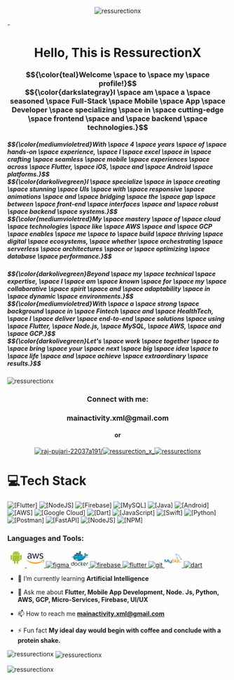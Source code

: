 <p align="left">
</p>
<p align="center">  <img src=https://user-images.githubusercontent.com/56448015/170708992-b7359ef0-7424-4b81-a271-263502c9d6b5.png
 alt="ressurectionx" /></p>
-<h1 align="center">Hello, This is RessurectionX</h1>

<h3 align="center">
$${\color{teal}Welcome \space to \space my \space profile!}$$
<br>
$${\color{darkslategray}I \space am \space a \space seasoned \space Full-Stack \space Mobile \space App \space Developer \space specializing \space in \space cutting-edge \space frontend \space and \space backend \space technologies.}$$
</h3>

<h5 align="left">
$${\color{mediumvioletred}With \space 4 \space years \space of \space hands-on \space experience, \space I \space excel \space in \space crafting \space seamless \space mobile \space experiences \space across \space Flutter, \space iOS, \space and \space Android \space platforms.}$$
<br>
$${\color{darkolivegreen}I \space specialize \space in \space creating \space stunning \space UIs \space with \space responsive \space animations \space and \space bridging \space the \space gap \space between \space front-end \space interfaces \space and \space robust \space backend \space systems.}$$
<br>
$${\color{mediumvioletred}My \space mastery \space of \space cloud \space technologies \space like \space AWS \space and \space GCP \space enables \space me \space to \space build \space thriving \space digital \space ecosystems, \space whether \space orchestrating \space serverless \space architectures \space or \space optimizing \space database \space performance.}$$
</h5>

<h5 align="left">
$${\color{darkolivegreen}Beyond \space my \space technical \space expertise, \space I \space am \space known \space for \space my \space collaborative \space spirit \space and \space adaptability \space in \space dynamic \space environments.}$$
<br>
$${\color{mediumvioletred}With \space a \space strong \space background \space in \space Fintech \space and \space HealthTech, \space I \space deliver \space end-to-end \space solutions \space using \space Flutter, \space Node.js, \space MySQL, \space AWS, \space and \space GCP.}$$
<br>
$${\color{darkolivegreen}Let's \space work \space together \space to \space bring \space your \space next \space big \space idea \space to \space life \space and \space achieve \space extraordinary \space results.}$$
</h5>







<p align="left"> <img src="https://komarev.com/ghpvc/?username=ressurectionx&label=Profile%20views&color=0e75b6&style=flat" alt="ressurectionx" /> </p>



<h3 align="center">Connect with me:</h3>
<h3 align="center">mainactivity.xml@gmail.com</h3>


<h4 align="center">or</h4>

 <p align="center">
<a href="https://linkedin.com/in/raj-pujari-22037a191/" target="blank"> <img align="center" src="https://raw.githubusercontent.com/rahuldkjain/github-profile-readme-generator/master/src/images/icons/Social/linked-in-alt.svg" alt="raj-pujari-22037a191/" height="50" width="70" /></a><a href="https://instagram.com/ressurection_x_" target="blank"><img align="center" src="https://raw.githubusercontent.com/rahuldkjain/github-profile-readme-generator/master/src/images/icons/Social/instagram.svg" alt="ressurection_x_" height="50" width="70" /></a><a href="https://dribbble.com/ressurectionx" target="blank"><img align="center" src="https://raw.githubusercontent.com/rahuldkjain/github-profile-readme-generator/master/src/images/icons/Social/dribbble.svg" alt="ressurectionx" height="50" width="70" /></a>
</p>

# 💻Tech Stack
![[Flutter]](https://img.shields.io/badge/Flutter-%2302569B.svg?style=for-the-badge&logo=Flutter&logoColor=white)
![[NodeJS]](https://img.shields.io/badge/node.js-6DA55F?style=for-the-badge&logo=node.js&logoColor=white)
![[Firebase]](https://img.shields.io/badge/firebase-%23039BE5.svg?style=for-the-badge&logo=firebase&logoColor=white)
![[MySQL]](https://img.shields.io/badge/mysql-%2300f.svg?style=for-the-badge&logo=mysql&logoColor=white)
![[Java]](https://img.shields.io/badge/java-%23ED8B00.svg?style=for-the-badge&logo=java&logoColor=white) ![[Android]](https://img.shields.io/badge/android-%239C47B0.svg?style=for-the-badge&logo=android&logoColor=white) 
![[AWS]](https://img.shields.io/badge/AWS-%23FF9900.svg?style=for-the-badge&logo=amazon-aws&logoColor=white)
![[Google Cloud]](https://img.shields.io/badge/Google%20Cloud-%234285F4.svg?style=for-the-badge&logo=google-cloud&logoColor=white)
![[Dart]](https://img.shields.io/badge/dart-%230175C2.svg?style=for-the-badge&logo=dart&logoColor=white)
![[JavaScript]](https://img.shields.io/badge/javascript-%23323330.svg?style=for-the-badge&logo=javascript&logoColor=%23F7DF1E)
![[Swift]](https://img.shields.io/badge/swift-F54A2A?style=for-the-badge&logo=swift&logoColor=white)
![[Python]](https://img.shields.io/badge/python-3670A0?style=for-the-badge&logo=python&logoColor=ffdd54)
![[Postman]](https://img.shields.io/badge/Postman-FF6C37?style=for-the-badge&logo=postman&logoColor=white)
![[FastAPI]](https://img.shields.io/badge/FastAPI-005571?style=for-the-badge&logo=fastapi)
![[NodeJS]](https://img.shields.io/badge/node.js-6DA55F?style=for-the-badge&logo=node.js&logoColor=white) ![[NPM]](https://img.shields.io/badge/NPM-%23000000.svg?style=for-the-badge&logo=npm&logoColor=white)




<h3>Languages and Tools:</h3>
<p align="left">
  <a href="https://developer.android.com" target="_blank" rel="noreferrer"> 
    <img src="https://raw.githubusercontent.com/devicons/devicon/master/icons/android/android-original-wordmark.svg" alt="android" width="40" height="40"/> 
  </a>
  <a href="https://aws.amazon.com" target="_blank" rel="noreferrer"> 
    <img src="https://raw.githubusercontent.com/devicons/devicon/master/icons/amazonwebservices/amazonwebservices-original-wordmark.svg" alt="aws" width="40" height="40"/> 
  </a>
  <a href="https://www.figma.com/" target="_blank" rel="noreferrer"> 
    <img src="https://www.vectorlogo.zone/logos/figma/figma-icon.svg" alt="figma" width="40" height="40"/> 
  </a>
  <a href="https://www.docker.com/" target="_blank" rel="noreferrer"> 
    <img src="https://raw.githubusercontent.com/devicons/devicon/master/icons/docker/docker-original-wordmark.svg" alt="docker" width="40" height="40"/> 
  </a>
  <a href="https://firebase.google.com/" target="_blank" rel="noreferrer"> 
    <img src="https://www.vectorlogo.zone/logos/firebase/firebase-icon.svg" alt="firebase" width="40" height="40"/> 
  </a>
  <a href="https://flutter.dev" target="_blank" rel="noreferrer"> 
    <img src="https://www.vectorlogo.zone/logos/flutterio/flutterio-icon.svg" alt="flutter" width="40" height="40"/> 
  </a>
  <a href="https://git-scm.com/" target="_blank" rel="noreferrer"> 
    <img src="https://www.vectorlogo.zone/logos/git-scm/git-scm-icon.svg" alt="git" width="40" height="40"/> 
  </a>
  <a href="https://www.mysql.com/" target="_blank" rel="noreferrer"> 
    <img src="https://raw.githubusercontent.com/devicons/devicon/master/icons/mysql/mysql-original-wordmark.svg" alt="mysql" width="40" height="40"/> 
  </a>
  <a href="https://dart.dev" target="_blank" rel="noreferrer"> 
    <img src="https://www.vectorlogo.zone/logos/dartlang/dartlang-icon.svg" alt="dart" width="40" height="40"/> 
  </a>
</p>


  

- 🔭 I’m currently learning **Artificial Intelligence**

- 💬 Ask me about **Flutter, Mobile App Development, Node. Js, Python, AWS, GCP, Micro-Services, Firebase, UI/UX**

- 📫 How to reach me **mainactivity.xml@gmail.com**

- ⚡ Fun fact **My ideal day would begin with coffee and conclude with a protein shake.**

<p><img align="left" src="https://github-readme-stats.vercel.app/api/top-langs?username=ressurectionx&show_icons=true&locale=en&layout=compact" alt="ressurectionx" /></p>

<p>&nbsp;<img align="center" src="https://github-readme-stats.vercel.app/api?username=ressurectionx&show_icons=true&locale=en" alt="ressurectionx" /></p>

<p><img align="center" src="https://github-readme-streak-stats.herokuapp.com/?user=ressurectionx&" alt="ressurectionx" /></p>
